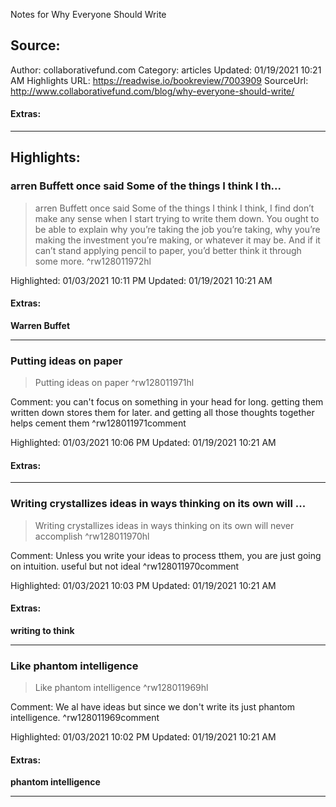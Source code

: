 Notes for Why Everyone Should Write

## Source:
Author: collaborativefund.com
Category: articles
Updated: 01/19/2021 10:21 AM
Highlights URL: https://readwise.io/bookreview/7003909
SourceUrl: http://www.collaborativefund.com/blog/why-everyone-should-write/


#### Extras:




 
-----
 ## Highlights:

### arren Buffett once said Some of the things I think I th...
>arren Buffett once said
>Some of the things I think I think, I find don’t make any sense when I start trying to write them down. You ought to be able to explain why you’re taking the job you’re taking, why you’re making the investment you’re making, or whatever it may be. And if it can’t stand applying pencil to paper, you’d better think it through some more. ^rw128011972hl


Highlighted: 01/03/2021 10:11 PM
Updated: 01/19/2021 10:21 AM


#### Extras:
**Warren Buffet**




------

### Putting ideas on paper
>Putting ideas on paper ^rw128011971hl

Comment: you can't focus on something in your head for long. getting them written down stores them for later. and getting all those thoughts together helps cement them ^rw128011971comment

Highlighted: 01/03/2021 10:06 PM
Updated: 01/19/2021 10:21 AM


#### Extras:





------

### Writing crystallizes ideas in ways thinking on its own will ...
>Writing crystallizes ideas in ways thinking on its own will never accomplish ^rw128011970hl

Comment: Unless you write your ideas to process tthem, you are just going on intuition. useful but not ideal ^rw128011970comment

Highlighted: 01/03/2021 10:03 PM
Updated: 01/19/2021 10:21 AM


#### Extras:
**writing to think**




------

### Like phantom intelligence
>Like phantom intelligence ^rw128011969hl

Comment: We al have ideas but since we don't write its just phantom intelligence. ^rw128011969comment

Highlighted: 01/03/2021 10:02 PM
Updated: 01/19/2021 10:21 AM


#### Extras:
**phantom intelligence**




------

